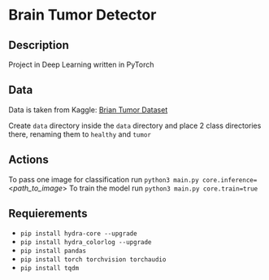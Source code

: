 # Brain Tumor Detector

## Description

Project in Deep Learning written in PyTorch

## Data

Data is taken from Kaggle: [Brian Tumor Dataset](https://www.kaggle.com/datasets/preetviradiya/brian-tumor-dataset)

Create `data` directory inside the `data` directory and place 2 class directories there, renaming them to `healthy` and `tumor`

## Actions

To pass one image for classification run `python3 main.py core.inference=`<_path_to_image_>
To train the model run `python3 main.py core.train=true`

## Requierements

- `pip install hydra-core --upgrade`
- `pip install hydra_colorlog --upgrade`
- `pip install pandas`
- `pip install torch torchvision torchaudio`
- `pip install tqdm`
